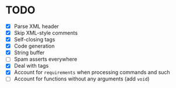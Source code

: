 # TODO
- [x] Parse XML header
- [x] Skip XML-style comments
- [x] Self-closing tags
- [x] Code generation
- [x] String buffer
- [ ] Spam asserts everywhere
- [x] Deal with <remove> tags
- [x] Account for `requirements` when processing commands and such
- [ ] Account for functions without any arguments (add `void`)
